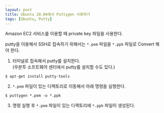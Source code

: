 ```yaml
---
layout: post
title: Ubuntu 20.04에서 Puttygen 사용하기
tags: [Ubuntu, Putty]
---
```


Amazon EC2 서비스를 이용할 때 private key 파일을 사용한다.

putty을 이용해서 SSH로 접속하기 위해서는 `*.pem` 파일을 `*.ppk` 파일로  Convert 해야 한다.



 1. 터미널로 접속해서 putty를 설치한다.   
(우분투 소프트웨어 센터에서 putty를 설치할 수도 있다.)
```
$ apt-get install putty-tools
```

 2. `*.pem` 파일이 있는 디렉토리로 이동해서 아래 명령을 실행한다.
```
$ puttygen *.pem -o *.ppk
```

 3. 명령 실행 후 `*.pem` 파일이 있는 디렉토리에 `*.ppk` 파일이 생성된다.